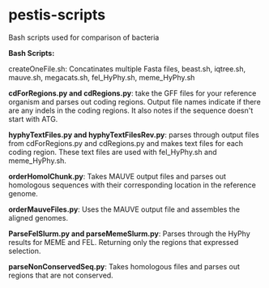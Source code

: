 # pestis-scripts
Bash scripts used for comparison of bacteria

**Bash Scripts:**

createOneFile.sh: Concatinates multiple Fasta files, beast.sh, iqtree.sh, mauve.sh, megacats.sh, fel_HyPhy.sh, meme_HyPhy.sh

**cdForRegions.py and cdRegions.py**: take the GFF files for your reference organism and parses out coding regions. Output file names indicate if there are any indels in the coding regions. It also notes if the sequence doesn't start with ATG.

**hyphyTextFiles.py and hyphyTextFilesRev.py**: parses through output files from cdForRegions.py and cdRegions.py and makes text files for each coding region. These text files are used with fel_HyPhy.sh and meme_HyPhy.sh. 

**orderHomolChunk.py**: Takes MAUVE output files and parses out homologous sequences with their corresponding location in the reference genome. 

**orderMauveFiles.py**: Uses the MAUVE output file and assembles the aligned genomes. 

**ParseFelSlurm.py and parseMemeSlurm.py**: Parses through the HyPhy results for MEME and FEL. Returning only the regions that expressed selection. 

**parseNonConservedSeq.py**: Takes homologous files and parses out regions that are not conserved. 
